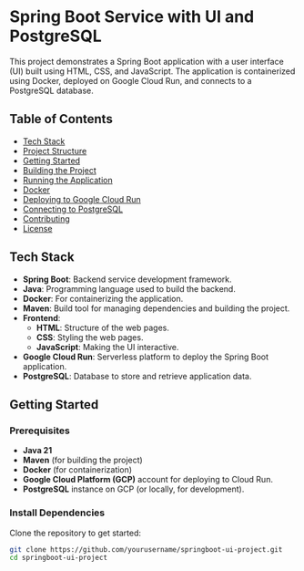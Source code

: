 
# Spring Boot Service with UI and PostgreSQL

This project demonstrates a Spring Boot application with a user interface (UI) built using HTML, CSS, and JavaScript. The application is containerized using Docker, deployed on Google Cloud Run, and connects to a PostgreSQL database.

## Table of Contents
- [Tech Stack](#tech-stack)
- [Project Structure](#project-structure)
- [Getting Started](#getting-started)
- [Building the Project](#building-the-project)
- [Running the Application](#running-the-application)
- [Docker](#docker)
- [Deploying to Google Cloud Run](#deploying-to-google-cloud-run)
- [Connecting to PostgreSQL](#connecting-to-postgresql)
- [Contributing](#contributing)
- [License](#license)

## Tech Stack
- **Spring Boot**: Backend service development framework.
- **Java**: Programming language used to build the backend.
- **Docker**: For containerizing the application.
- **Maven**: Build tool for managing dependencies and building the project.
- **Frontend**:
    - **HTML**: Structure of the web pages.
    - **CSS**: Styling the web pages.
    - **JavaScript**: Making the UI interactive.
- **Google Cloud Run**: Serverless platform to deploy the Spring Boot application.
- **PostgreSQL**: Database to store and retrieve application data.


## Getting Started

### Prerequisites
- **Java 21**
- **Maven** (for building the project)
- **Docker** (for containerization)
- **Google Cloud Platform (GCP)** account for deploying to Cloud Run.
- **PostgreSQL** instance on GCP (or locally, for development).

### Install Dependencies

Clone the repository to get started:

```bash
git clone https://github.com/yourusername/springboot-ui-project.git
cd springboot-ui-project


